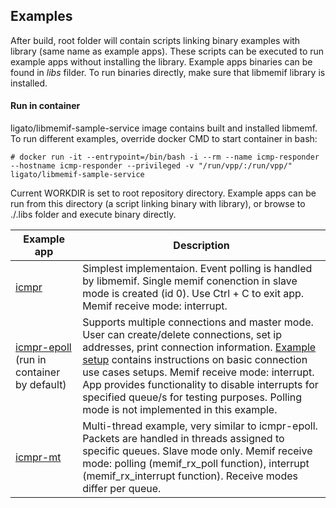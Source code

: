 ## Examples

After build, root folder will contain scripts linking binary examples with library (same name as example apps). These scripts can be executed to run example apps without installing the library. Example apps binaries can be found in _libs_ filder. To run binaries directly, make sure that libmemif library is installed.

#### Run in container
ligato/libmemif-sample-service image contains built and installed libmemf. To run different examples, override docker CMD to start container in bash:
```
# docker run -it --entrypoint=/bin/bash -i --rm --name icmp-responder --hostname icmp-responder --privileged -v "/run/vpp/:/run/vpp/" ligato/libmemif-sample-service
```
Current WORKDIR is set to root repository directory. Example apps can be run from this directory (a script linking binary with library), or browse to ./.libs folder and execute binary directly.

Example app | Description
------------|------------
[icmpr](../examples/icmp_responder/main.c) | Simplest implementaion. Event polling is handled by libmemif. Single memif conenction in slave mode is created (id 0). Use Ctrl + C to exit app. Memif receive mode: interrupt.
[icmpr-epoll](../examples/icmp_responder-epoll/main.c) (run in container by default) | Supports multiple connections and master mode. User can create/delete connections, set ip addresses, print connection information. [Example setup](ExampleSetup.md) contains instructions on basic connection use cases setups. Memif receive mode: interrupt. App provides functionality to disable interrupts for specified queue/s for testing purposes. Polling mode is not implemented in this example.
[icmpr-mt](../examples/icmp_responder-mt/main.c) | Multi-thread example, very similar to icmpr-epoll. Packets are handled in threads assigned to specific queues. Slave mode only. Memif receive mode: polling (memif_rx_poll function), interrupt (memif_rx_interrupt function). Receive modes differ per queue.
